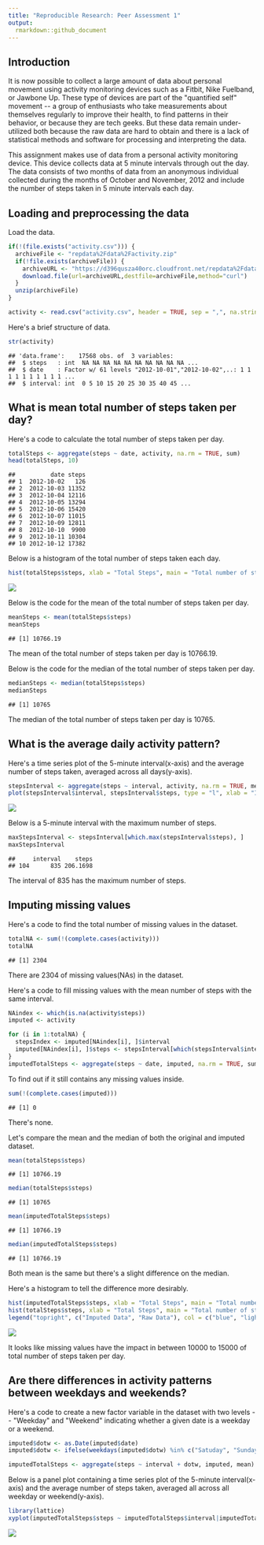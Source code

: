```yaml
---
title: "Reproducible Research: Peer Assessment 1"
output: 
  rmarkdown::github_document
---
```

## Introduction
It is now possible to collect a large amount of data about personal movement using activity monitoring devices such as a Fitbit, Nike Fuelband, or Jawbone Up. These type of devices are part of the "quantified self" movement -- a group of enthusiasts who take measurements about themselves regularly to improve their health, to find patterns in their behavior, or because they are tech geeks. But these data remain under-utilized both because the raw data are hard to obtain and there is a lack of statistical methods and software for processing and interpreting the data.

This assignment makes use of data from a personal activity monitoring device. This device collects data at 5 minute intervals through out the day. The data consists of two months of data from an anonymous individual collected during the months of October and November, 2012 and include the number of steps taken in 5 minute intervals each day.


## Loading and preprocessing the data

Load the data.


```r
if(!(file.exists("activity.csv"))) { 
  archiveFile <- "repdata%2Fdata%2Factivity.zip"
  if(!file.exists(archiveFile)) {
    archiveURL <- "https://d396qusza40orc.cloudfront.net/repdata%2Fdata%2Factivity.zip"
    download.file(url=archiveURL,destfile=archiveFile,method="curl")
  }  
  unzip(archiveFile) 
}

activity <- read.csv("activity.csv", header = TRUE, sep = ",", na.strings = "NA")
```
Here's a brief structure of data.

```r
str(activity)
```

```
## 'data.frame':	17568 obs. of  3 variables:
##  $ steps   : int  NA NA NA NA NA NA NA NA NA NA ...
##  $ date    : Factor w/ 61 levels "2012-10-01","2012-10-02",..: 1 1 1 1 1 1 1 1 1 1 ...
##  $ interval: int  0 5 10 15 20 25 30 35 40 45 ...
```

## What is mean total number of steps taken per day?
Here's a code to calculate the total number of steps taken per day.


```r
totalSteps <- aggregate(steps ~ date, activity, na.rm = TRUE, sum)
head(totalSteps, 10)
```

```
##          date steps
## 1  2012-10-02   126
## 2  2012-10-03 11352
## 3  2012-10-04 12116
## 4  2012-10-05 13294
## 5  2012-10-06 15420
## 6  2012-10-07 11015
## 7  2012-10-09 12811
## 8  2012-10-10  9900
## 9  2012-10-11 10304
## 10 2012-10-12 17382
```
Below is a histogram of the total number of steps taken each day.

```r
hist(totalSteps$steps, xlab = "Total Steps", main = "Total number of steps taken each day", col = "lightgreen")
```

![](PA1_template_files/figure-html/unnamed-chunk-4-1.png)<!-- -->

Below is the code for the mean of the total number of steps taken per day.

```r
meanSteps <- mean(totalSteps$steps)
meanSteps
```

```
## [1] 10766.19
```
The mean of the total number of steps taken per day is 10766.19.

Below is the code for the median of the total number of steps taken per day.

```r
medianSteps <- median(totalSteps$steps)
medianSteps
```

```
## [1] 10765
```
The median of the total number of steps taken per day is 10765.

## What is the average daily activity pattern?
Here's a time series plot of the 5-minute interval(x-axis) and the average number of steps taken, averaged across all days(y-axis).

```r
stepsInterval <- aggregate(steps ~ interval, activity, na.rm = TRUE, mean)
plot(stepsInterval$interval, stepsInterval$steps, type = "l", xlab = "Interval", ylab = "Number of Steps", main = "Average number of steps taken per day", col = "blue")
```

![](PA1_template_files/figure-html/unnamed-chunk-7-1.png)<!-- -->

Below is a 5-minute interval with the maximum number of steps.

```r
maxStepsInterval <- stepsInterval[which.max(stepsInterval$steps), ]
maxStepsInterval
```

```
##     interval    steps
## 104      835 206.1698
```
The interval of 835 has the maximum number of steps.

## Imputing missing values
Here's a code to find the total number of missing values in the dataset.

```r
totalNA <- sum(!(complete.cases(activity)))
totalNA
```

```
## [1] 2304
```
There are 2304 of missing values(NAs) in the dataset.

Here's a code to fill missing values with the mean number of steps with the same interval.

```r
NAindex <- which(is.na(activity$steps))
imputed <- activity

for (i in 1:totalNA) {
  stepsIndex <- imputed[NAindex[i], ]$interval
  imputed[NAindex[i], ]$steps <- stepsInterval[which(stepsInterval$interval == stepsIndex), ]$steps
}
imputedTotalSteps <- aggregate(steps ~ date, imputed, na.rm = TRUE, sum)
```
To find out if it still contains any missing values inside.

```r
sum(!(complete.cases(imputed)))
```

```
## [1] 0
```
There's none.

Let's compare the mean and the median of both the original and imputed dataset.

```r
mean(totalSteps$steps)
```

```
## [1] 10766.19
```

```r
median(totalSteps$steps)
```

```
## [1] 10765
```

```r
mean(imputedTotalSteps$steps)
```

```
## [1] 10766.19
```

```r
median(imputedTotalSteps$steps)
```

```
## [1] 10766.19
```
Both mean is the same but there's a slight difference on the median.

Here's a histogram to tell the difference more desirably.

```r
hist(imputedTotalSteps$steps, xlab = "Total Steps", main = "Total number of steps taken each day", col = "blue")
hist(totalSteps$steps, xlab = "Total Steps", main = "Total number of steps taken each day", col = "lightgreen", add = TRUE)
legend("topright", c("Imputed Data", "Raw Data"), col = c("blue", "lightgreen"), lwd = 5)
```

![](PA1_template_files/figure-html/unnamed-chunk-16-1.png)<!-- -->

It looks like missing values have the impact in between 10000 to 15000 of total number of steps taken per day.

## Are there differences in activity patterns between weekdays and weekends?
Here's a code to create a new factor variable in the dataset with two levels -- "Weekday" and "Weekend" indicating whether a given date is a weekday or a weekend.


```r
imputed$dotw <- as.Date(imputed$date)
imputed$dotw <- ifelse(weekdays(imputed$dotw) %in% c("Satuday", "Sunday"), "Weekend", "Weekday")

imputedTotalSteps <- aggregate(steps ~ interval + dotw, imputed, mean)
```

Below is a panel plot containing a time series plot of the 5-minute interval(x-axis) and the average number of steps taken, averaged all across all weekday or weekend(y-axis).


```r
library(lattice)
xyplot(imputedTotalSteps$steps ~ imputedTotalSteps$interval|imputedTotalSteps$dotw, main = "Average Steps per Day by Interval", xlab = "Interval", ylab = "Steps", layout = c(1, 2), type = "l")
```

![](PA1_template_files/figure-html/unnamed-chunk-18-1.png)<!-- -->
